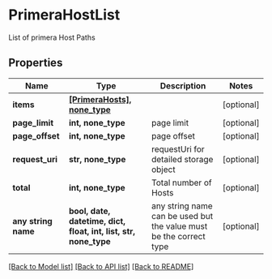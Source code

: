 # PrimeraHostList

List of primera Host Paths

## Properties
Name | Type | Description | Notes
------------ | ------------- | ------------- | -------------
**items** | [**[PrimeraHosts], none_type**](PrimeraHosts.md) |  | [optional] 
**page_limit** | **int, none_type** | page limit | [optional] 
**page_offset** | **int, none_type** | page offset | [optional] 
**request_uri** | **str, none_type** | requestUri for detailed storage object | [optional] 
**total** | **int, none_type** | Total number of Hosts | [optional] 
**any string name** | **bool, date, datetime, dict, float, int, list, str, none_type** | any string name can be used but the value must be the correct type | [optional]

[[Back to Model list]](../README.md#documentation-for-models) [[Back to API list]](../README.md#documentation-for-api-endpoints) [[Back to README]](../README.md)


